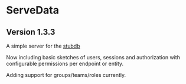 # ServeData 

## Version 1.3.3

A simple server for the [stubdb](https://github.com/cris691/stubdb)

Now including basic sketches of users, sessions and authorization with configurable permissions per endpoint or entity.

Adding support for groups/teams/roles currently.



